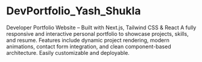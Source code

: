 # DevPortfolio_Yash_Shukla
 Developer Portfolio Website – Built with Next.js, Tailwind CSS &amp; React A fully responsive and interactive personal portfolio to showcase projects, skills, and resume. Features include dynamic project rendering, modern animations, contact form integration, and clean component-based architecture. Easily customizable and deployable.
